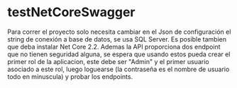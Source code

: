 # testNetCoreSwagger
Para correr el proyecto solo necesita cambiar en el Json de configuración el string de conexión a base de datos, se usa SQL Server.
Es posible tambien que deba instalar Net Core 2.2. Ademas la API proporciona dos endpoint que no tienen seguridad alguna, 
se espera que usando estos pueda crear el primer rol de la aplicacion, este debe ser "Admin" y el primer usuario asociado a este rol,
luego loguearse (la contraseña es el nombre de usuario todo en minuscula) y probar los endpoints.
